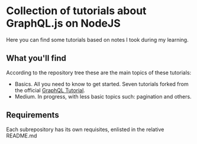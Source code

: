 # Collection of tutorials about GraphQL.js on NodeJS
Here you can find some tutorials based on notes I took during my learning.

## What you'll find
According to the repository tree these are the main topics of these tutorials:
 * Basics. All you  need to know to get started. Seven tutorials forked from the official [GraphQL Tutorial](https://graphql.org/graphql-js/).
 * Medium. In progress, with less basic topics such: pagination and others.

## Requirements
Each subrepository has its own requisites, enlisted in the relative README.md


